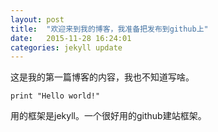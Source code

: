 ```yaml
---
layout: post
title:  "欢迎来到我的博客，我准备把发布到github上"
date:   2015-11-28 16:24:01
categories: jekyll update
---
```

这是我的第一篇博客的内容，我也不知道写啥。
``` 
print "Hello world!"
```
用的框架是jekyll。一个很好用的github建站框架。
